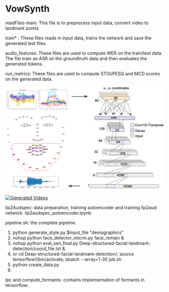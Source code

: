 # VowSynth

readFiles-main: This file is to preprocess input data, convert video to landmark points

train* : These files reads in input data, trains the network and save the generated test files.

audio_features: These files are used to compute WER on the train/test data. The file train an ASR on the groundtruth data and then evaluates the generated tokens.

run_metrics: These files are used to compute STOI/PESQ and MCD scores on the generated data.

![Synthesis Network](images/network-4.png)


[![Generated Videos](https://img.youtube.com/vi/th-eFkLCIQM/maxresdefault.jpg)](https://youtu.be/th-eFkLCIQM)


lip2Audspec: data preparation, training autoencoder and training lip2aud network. lip2audspec_autoencoder.ipynb

pipeline.sh: the complete pipeline
1. python generate_style.py $input_file  "demographics"
2. nohup python face_detector_mtcnn.py face_remain  &
3. nohup python eval_san_final.py Deep-structured-facial-landmark-detection/coord_file.txt  &
4. or cd Deep-structured-facial-landmark-detection/; source tensorflow1/bin/activate; sbatch --array=1-30 job.sh 
5. python create_data.py
6. 

lpc and compute_formants: contains implementation of formants in tensorflow.
